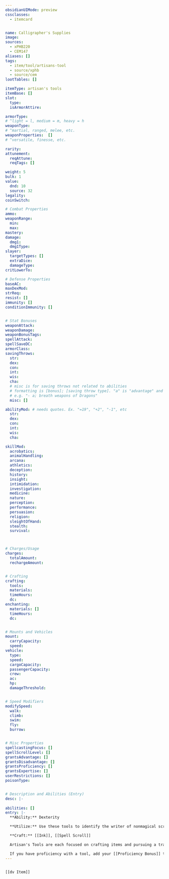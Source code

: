 ```yaml
---
obsidianUIMode: preview
cssclasses:
  - itemcard


name: Calligrapher's Supplies
image: 
sources: 
  - xPHB220
  - CEM147
aliases: []
tags: 
  - item/tool/artisans-tool
  - source/xphb
  - source/cem
lootTables: []

itemType: artisan's tools
itemBase: []
slot:
  type: 
  isArmorAttire: 

armorType:  
# ^light = l, medium = m, heavy = h
weaponType:
# ^martial, ranged, melee, etc.
weaponProperties:  []
# ^versatile, finesse, etc.  

rarity: 
attunement:
  reqAttune: 
  reqTags: []

weight: 5
bulk: 1
value:
  dnd: 10
  source: 32
legality:
coinSwitch: 

# Combat Properties
ammo:
weaponRange:
  min: 
  max: 
mastery: 
damage:
  dmg1: 
  dmg1Type:  
slayer:
  targetTypes: []
  extraDice: 
  damageType: 
critLowerTo: 

# Defense Properties
baseAC: 
maxDexMod: 
strReq: 
resist: []
immunity: []
conditionImmunity: []


# Stat Bonuses
weaponAttack: 
weaponDamage: 
weaponBonusTags:
spellAttack:
spellSaveDC:
armorClass: 
savingThrows: 
  str:
  dex:
  con:
  int:
  wis:
  cha:
  # misc is for saving throws not related to abilities
  # formatting is [bonus]; [saving throw type]. "a" is "advantage" and 1,2,3 are for +1,+2,+3 etc. 
  # e.g. "- a; breath weapons of Dragons"
  misc: []

abilityMod: # needs quotes. Ex. "=19", "+2", "-1", etc
  str: 
  dex: 
  con: 
  int: 
  wis: 
  cha: 

skillMod:
  acrobatics:
  animalHandling:
  arcana:
  athletics:
  deception:
  history:
  insight:
  intimidation:
  investigation:
  medicine:
  nature:
  perception:
  performance:
  persuasion:
  religion:
  sleightOfHand:
  stealth:
  survival:



# Charges/Usage
charges:
  totalAmount: 
  rechargeAmount: 


# Crafting
crafting:
  tools: 
  materials:
  timeHours: 
  dc: 
enchanting:
  materials: []
  timeHours: 
  dc: 


# Mounts and Vehicles
mount:
  carryCapacity:
  speed:
vehicle:
  type: 
  speed:
  cargoCapacity: 
  passengerCapacity: 
  crew: 
  ac: 
  hp: 
  damageThreshold: 


# Speed Modifiers
modifySpeed:
  walk:
  climb:
  swim:
  fly:
  burrow:


# Misc Properties
spellcastingFocus: []
spellScrollLevel: []
grantsAdvantage: []
grantsDisadvantage: []
grantsProficiency: []
grantsExpertise: []
userRestrictions: []
poisonType: 


# Description and Abilities (Entry)
desc: |-
  
abilities: []
entry: |-
  **Ability:** Dexterity

  **Utilize:** Use these tools to identify the writer of nonmagical script (DC 10), determine a writer's state of mind (DC 15), write text with impressive flourishes that guard against forgery (DC 15), spot forged text (DC 15), or forge a signature (DC 20).

  **Craft:** [[Ink]], [[Spell Scroll]]

  Artisan's Tools are each focused on crafting items and pursuing a trade. Each type of Artisan's Tools tools requires a separate proficiency.

  If you have proficiency with a tool, add your [[Proficiency Bonus]] to any ability check you make that uses the tool. If you have proficiency in a skill that's used with that check, you have [[Advantage]] on the check too.
---
```


```meta-bind-embed

[[dv Item]]

```